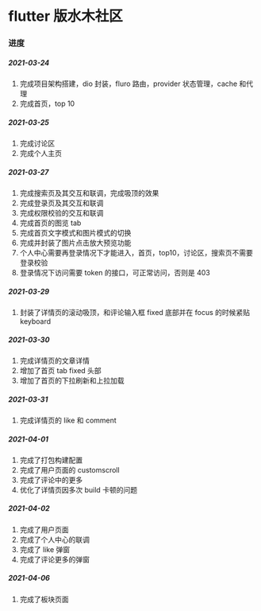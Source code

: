 # flutter 版水木社区

### 进度

##### 2021-03-24

1. 完成项目架构搭建，dio 封装，fluro 路由，provider 状态管理，cache 和代理
2. 完成首页，top 10

<!-- ![](https://p26-tt.byteimg.com/origin/pgc-image/470609f0402e4ef880d898dd2b84f1dc) -->
<!-- ![](https://p3-tt-ipv6.byteimg.com/origin/pgc-image/086167e9864f417aa753710d799e3ff1) -->

##### 2021-03-25

1. 完成讨论区
2. 完成个人主页

<!-- ![](https://p1-tt-ipv6.byteimg.com/origin/pgc-image/589d63e5ade74508966b6f4d62971365) -->
<!-- ![](https://p6-tt-ipv6.byteimg.com/origin/pgc-image/f6da78c7eab94390826e9db82ec217cc) -->

##### 2021-03-27

1. 完成搜索页及其交互和联调，完成吸顶的效果<br/>
   <!-- ![](https://p26-tt.byteimg.com/origin/pgc-image/311053162fdc43d7b3f46c07f1c97af3) -->
   <!-- ![](https://p1-tt-ipv6.byteimg.com/origin/pgc-image/88146800da79457e83b911164016794a) -->
2. 完成登录页及其交互和联调<br/>
   <!-- ![](https://p26-tt.byteimg.com/origin/pgc-image/2198157744714defa7da9a7cbdd227c9) -->
   <!-- ![](https://p26-tt.byteimg.com/origin/pgc-image/90e03b855e894656866fa761c66c6ad5) -->
3. 完成权限校验的交互和联调<br/>
   <!-- ![](https://p26-tt.byteimg.com/origin/pgc-image/0d3f55f49a8c4feebd71e49a2a1b1858) -->
4. 完成首页的图览 tab<br/>
   <!-- ![](https://p1-tt-ipv6.byteimg.com/origin/pgc-image/961f188692f54333a01c313c3cfb55f5) -->
5. 完成首页文字模式和图片模式的切换<br/>
   <!-- ![](https://p26-tt.byteimg.com/origin/pgc-image/227e2b6f8b3e48aeb64980a0035bff37) -->
   <!-- ![](https://p26-tt.byteimg.com/origin/pgc-image/0d3f55f49a8c4feebd71e49a2a1b1858) -->
6. 完成并封装了图片点击放大预览功能<br/>
   <!-- ![](https://p3-tt-ipv6.byteimg.com/origin/pgc-image/dcd2496a62e9433cb06a046f76039bff) -->
7. 个人中心需要再登录情况下才能进入，首页，top10，讨论区，搜索页不需要登录校验
8. 登录情况下访问需要 token 的接口，可正常访问，否则是 403

##### 2021-03-29

1. 封装了详情页的滚动吸顶，和评论输入框 fixed 底部并在 focus 的时候紧贴 keyboard

##### 2021-03-30

1. 完成详情页的文章详情
2. 增加了首页 tab fixed 头部
3. 增加了首页的下拉刷新和上拉加载

##### 2021-03-31

1. 完成详情页的 like 和 comment

##### 2021-04-01

1. 完成了打包构建配置
2. 完成了用户页面的 customscroll
3. 完成了评论中的更多
4. 优化了详情页因多次 build 卡顿的问题

##### 2021-04-02

1. 完成了用户页面
2. 完成了个人中心的联调
3. 完成了 like 弹窗
4. 完成了评论更多的弹窗

##### 2021-04-06

1. 完成了板块页面
